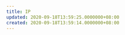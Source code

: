 ```yaml
---
title: IP
updated: 2020-09-18T13:59:25.0000000+08:00
created: 2020-09-18T13:59:14.0000000+08:00
---
```



